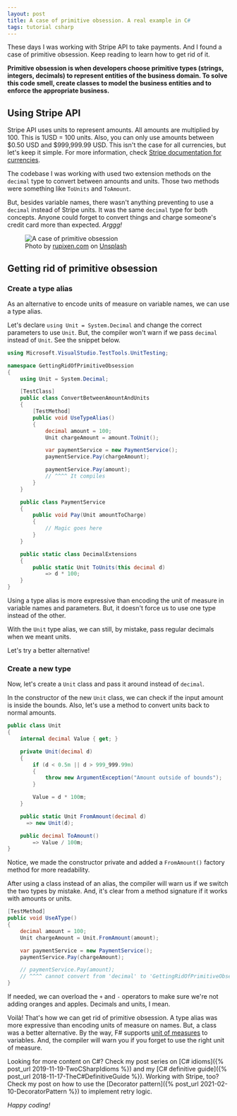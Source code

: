 ```yaml
---
layout: post
title: A case of primitive obsession. A real example in C#
tags: tutorial csharp
---
```


These days I was working with Stripe API to take payments. And I found a case of primitive obsession. Keep reading to learn how to get rid of it.

**Primitive obsession is when developers choose primitive types (strings, integers, decimals) to represent entities of the business domain. To solve this code smell, create classes to model the business entities and to enforce the appropriate business.**

## Using Stripe API

Stripe API uses units to represent amounts. All amounts are multiplied by 100. This is 1USD = 100 units. Also, you can only use amounts between $0.50 USD and $999,999.99 USD. This isn't the case for all currencies, but let's keep it simple. For more information, check [Stripe documentation for currencies](https://stripe.com/docs/currencies#zero-decimal).

The codebase I was working with used two extension methods on the `decimal` type to convert between amounts and units. Those two methods were something like `ToUnits` and `ToAmount`.

But, besides variable names, there wasn't anything preventing to use a `decimal` instead of Stripe units. It was the same `decimal` type for both concepts. Anyone could forget to convert things and charge someone's credit card more than expected. _Arggg!_

<figure>
<img src="https://images.unsplash.com/photo-1563013544-824ae1b704d3?ixlib=rb-1.2.1&q=80&fm=jpg&crop=entropy&cs=tinysrgb&w=800&h=400&fit=crop" alt="A case of primitive obsession" />

<figcaption><span>Photo by <a href="https://unsplash.com/@rupixen?utm_source=unsplash&amp;utm_medium=referral&amp;utm_content=creditCopyText">rupixen.com</a> on <a href="https://unsplash.com/?utm_source=unsplash&amp;utm_medium=referral&amp;utm_content=creditCopyText">Unsplash</a></span></figcaption>
</figure>

## Getting rid of primitive obsession

### Create a type alias

As an alternative to encode units of measure on variable names, we can use a type alias.

Let's declare `using Unit = System.Decimal` and change the correct parameters to use `Unit`. But, the compiler won't warn if we pass `decimal` instead of `Unit`. See the snippet below.

```csharp
using Microsoft.VisualStudio.TestTools.UnitTesting;

namespace GettingRidOfPrimitiveObsession
{
    using Unit = System.Decimal;

    [TestClass]
    public class ConvertBetweenAmountAndUnits
    {
        [TestMethod]
        public void UseTypeAlias()
        {
            decimal amount = 100;
            Unit chargeAmount = amount.ToUnit();

            var paymentService = new PaymentService();
            paymentService.Pay(chargeAmount);

            paymentService.Pay(amount);
            // ^^^^ It compiles
        }
    }

    public class PaymentService
    {
        public void Pay(Unit amountToCharge)
        {
            // Magic goes here
        }
    }

    public static class DecimalExtensions
    {
        public static Unit ToUnits(this decimal d)
            => d * 100;
    }
}
```

Using a type alias is more expressive than encoding the unit of measure in variable names and parameters. But, it doesn't force us to use one type instead of the other.

With the `Unit` type alias, we can still, by mistake, pass regular decimals when we meant units.

Let's try a better alternative!

### Create a new type

Now, let's create a `Unit` class and pass it around instead of `decimal`.

In the constructor of the new `Unit` class, we can check if the input amount is inside the bounds. Also, let's use a method to convert units back to normal amounts.

```csharp
public class Unit
{
    internal decimal Value { get; }

    private Unit(decimal d)
    {
        if (d < 0.5m || d > 999_999.99m)
        {
            throw new ArgumentException("Amount outside of bounds");
        }

        Value = d * 100m;
    }

    public static Unit FromAmount(decimal d)
      => new Unit(d);

    public decimal ToAmount()
        => Value / 100m;
}
```

Notice, we made the constructor private and added a `FromAmount()` factory method for more readability.

After using a class instead of an alias, the compiler will warn us if we switch the two types by mistake. And, it's clear from a method signature if it works with amounts or units.

```csharp
[TestMethod]
public void UseAType()
{
    decimal amount = 100;
    Unit chargeAmount = Unit.FromAmount(amount);

    var paymentService = new PaymentService();
    paymentService.Pay(chargeAmount);

    // paymentService.Pay(amount);
    // ^^^^ cannot convert from 'decimal' to 'GettingRidOfPrimitiveObsession.Unit'
}
```
If needed, we can overload the `+` and `-` operators to make sure we're not adding oranges and apples. Decimals and units, I mean.

Voilà! That's how we can get rid of primitive obsession. A type alias was more expressive than encoding units of measure on names. But, a class was a better alternative. By the way, F# supports [unit of measures](https://docs.microsoft.com/en-us/dotnet/fsharp/language-reference/units-of-measure) to variables. And, the compiler will warn you if you forget to use the right unit of measure.

Looking for more content on C#? Check my post series on [C# idioms]({% post_url 2019-11-19-TwoCSharpIdioms %}) and my [C# definitive guide]({% post_url 2018-11-17-TheC#DefinitiveGuide %}). Working with Stripe, too? Check my post on how to use the [Decorator pattern]({% post_url 2021-02-10-DecoratorPattern %}) to implement retry logic.

_Happy coding!_
